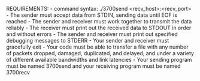 REQUIREMENTS:
    - command syntax: ./3700send <recv_host>:<recv_port>
    - The sender must accept data from STDIN, sending data until EOF is reached
    - The sender and receiver must work together to transmit the data reliably
    - The receiver must print out the received data to STDOUT in order and without errors
    - The sender and receiver must print out specified debugging messages to STDERR
    - Your sender and receiver must gracefully exit
    - Your code must be able to transfer a file with any number of packets dropped, damaged, duplicated, and delayed, and under a variety of different available bandwidths and link latencies
    - Your sending program must be named 3700send and your receiving program must be named 3700recv
